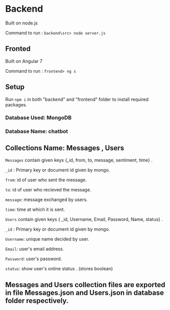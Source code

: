 # Backend

Built on node.js

Command to run :  `backend\src> node server.js`

## Fronted

Built on Angular 7

Command to run :  `frontend> ng s`


## Setup

Run `npm i` in both "backend" and "frontend" folder to install required packages.

### Database Used: MongoDB

### Database Name: chatbot

## Collections Name:  Messages ,  Users

`Messages` contain given keys  {_id, from, to, message, sentiment, time} .

`_id` : Primary key or document id given by mongo.

`from`: id of user who sent the message.

`to`: id of user who recieved the message.

`message`: message exchanged by users.

`time`: time at which it is sent.

`Users` contain given keys  { _id, Username, Email, Password, Name, status} .

`_id` : Primary key or document id given by mongo.

`Username`: unique name decided by user.

`Email`: user's email address.

`Password`: user's password.

`status`: show user's online status . (stores boolean)

## Messages and Users collection files are exported in file Messages.json and Users.json in  database folder respectively.
